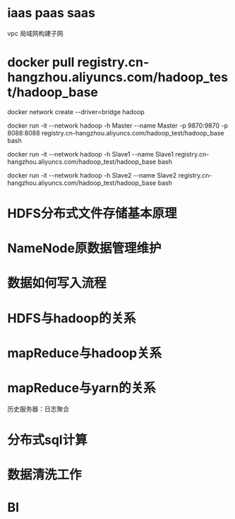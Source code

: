 # iaas paas saas
vpc 局域网构建子网

# docker pull registry.cn-hangzhou.aliyuncs.com/hadoop_test/hadoop_base

docker network create --driver=bridge hadoop

docker run -it --network hadoop -h Master --name Master -p 9870:9870 -p 8088:8088 registry.cn-hangzhou.aliyuncs.com/hadoop_test/hadoop_base bash

docker run -it --network hadoop -h Slave1 --name Slave1 registry.cn-hangzhou.aliyuncs.com/hadoop_test/hadoop_base bash

docker run -it --network hadoop -h Slave2 --name Slave2 registry.cn-hangzhou.aliyuncs.com/hadoop_test/hadoop_base bash


# HDFS分布式文件存储基本原理
# NameNode原数据管理维护
# 数据如何写入流程

# HDFS与hadoop的关系
# mapReduce与hadoop关系

# mapReduce与yarn的关系

历史服务器：日志聚合
# 分布式sql计算
# 数据清洗工作
# BI
